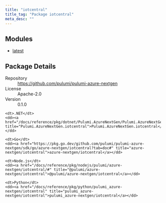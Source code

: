 ```yaml
---
title: "iotcentral"
title_tag: "Package iotcentral"
meta_desc: ""
---
```


<!-- WARNING: this file was generated by Pulumi Docs Generator. -->
<!-- Do not edit by hand unless you're certain you know what you are doing! -->



<h2 id="modules">Modules</h2>
<ul class="api">
    <li><a href="latest/" title="latest"><span class="symbol module"></span>latest</a></li>
</ul>

<h2 id="package-details">Package Details</h2>
<dl class="package-details">
	<dt>Repository</dt>
	<dd><a href="https://github.com/pulumi/pulumi-azure-nextgen">https://github.com/pulumi/pulumi-azure-nextgen</a></dd>
	<dt>License</dt>
	<dd>Apache-2.0</dd>
	<dt>Version</dt>
	<dd>0.1.0</dd>
</dl>



<dl class="tabular">

    <dt>.NET</dt>
    <dd><a href="/docs/reference/pkg/dotnet/Pulumi.AzureNextGen/Pulumi.AzureNextGen.iotcentral.html" title="Pulumi.AzureNextGen.iotcentral">Pulumi.AzureNextGen.iotcentral</a></dd>

    <dt>Go</dt>
    <dd><a href="https://pkg.go.dev/github.com/pulumi/pulumi-azure-nextgen/sdk/go/azure-nextgen/iotcentral?tab=doc#" title="azure-nextgen/iotcentral">azure-nextgen/iotcentral</a></dd>

    <dt>Node.js</dt>
    <dd><a href="/docs/reference/pkg/nodejs/pulumi/azure-nextgen/iotcentral/#" title="@pulumi/azure-nextgen/iotcentral">@pulumi/azure-nextgen/iotcentral</a></dd>

    <dt>Python</dt>
    <dd><a href="/docs/reference/pkg/python/pulumi_azure-nextgen/iotcentral" title="pulumi_azure-nextgen/iotcentral">pulumi_azure-nextgen/iotcentral</a></dd>

</dl>

